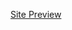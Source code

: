 <a href="https://moesha463.github.io/Example-Landing-Site-Template/"  target="_blank">Site Preview</a>
